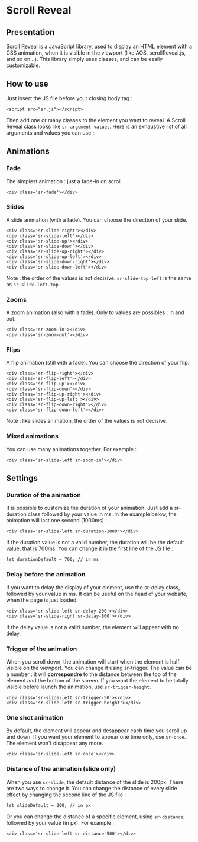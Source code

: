 # Scroll Reveal

## Presentation

Scroll Reveal is a JavaScript library, used to display an HTML element with a CSS animation, when it is visible in the viewport (like AOS, scrollReveal.js, and so on...). This library simply uses classes, and can be easily customizable.

## How to use

Just insert the JS file before your closing body tag :

	<script src="sr.js"></script>

Then add one or many classes to the element you want to reveal. A Scroll Reveal class looks like `sr-argument-values`. Here is an exhaustive list of all arguments and values you can use :

## Animations

### Fade

The simplest animation : just a fade-in on scroll.

	<div class='sr-fade'></div>

### Slides

A slide animation (with a fade). You can choose the direction of your slide.

	<div class='sr-slide-right'></div>
	<div class='sr-slide-left'></div>
	<div class='sr-slide-up'></div>
	<div class='sr-slide-down'></div>
	<div class='sr-slide-up-right'></div>
	<div class='sr-slide-up-left'></div>
	<div class='sr-slide-down-right'></div>
	<div class='sr-slide-down-left'></div>

Note : the order of the values is not decisive. `sr-slide-top-left` is the same as `sr-slide-left-top`.

### Zooms

A zoom animation (also with a fade). Only to values are possibles : in and out.

	<div class='sr-zoom-in'></div>
	<div class='sr-zoom-out'></div>

### Flips

A flip animation (still with a fade). You can choose the direction of your flip.

	<div class='sr-flip-right'></div>
	<div class='sr-flip-left'></div>
	<div class='sr-flip-up'></div>
	<div class='sr-flip-down'></div>
	<div class='sr-flip-up-right'></div>
	<div class='sr-flip-up-left'></div>
	<div class='sr-flip-down-right'></div>
	<div class='sr-flip-down-left'></div>

Note : like slides animation, the order of the values is not decisive.

### Mixed animations

You can use many animations together. For example : 

	<div class='sr-slide-left sr-zoom-in'></div>

## Settings

### Duration of the animation

It is possible to customize the duration of your animation. Just add a sr-duration class followed by your value in ms. In the example below, the animation will last one second (1000ms) :

	<div class='sr-slide-left sr-duration-1000'></div>

If the duration value is not a valid number, the duration will be the default value, that is 700ms. You can change it in the first line of the JS file :

	let durationDefault = 700; // in ms


### Delay before the animation

If you want to delay the display of your element, use the sr-delay class, followed by your value in ms. It can be useful on the head of your website, when the page is just loaded.


	<div class='sr-slide-left sr-delay-200'></div>
	<div class='sr-slide-right sr-delay-800'></div>

If the delay value is not a valid number, the element will appear with no delay.

### Trigger of the animation

When you scroll down, the animation will start when the element is half visible on the viewport. You can change it using sr-trigger. The value can be a number : it will **correspondre** to the distance between the top of the element and the bottom of the screen. If you want the element to be totally visible before launch the animation, use `sr-trigger-height`.

	<div class='sr-slide-left sr-trigger-50'></div>
	<div class='sr-slide-left sr-trigger-height'></div>

### One shot animation

By default, the element will appear and desappear each time you scroll up and down. If you want your element to appear one time only, use `sr-once`. The element won't disappear any more.

	<div class='sr-slide-left sr-once'></div>

### Distance of the animation (slide only)

When you use `sr-slide`, the default distance of the slide is 200px. There are two ways to change it. You can change the distance of every slide effect by changing the second line of the JS file :

	let slideDefault = 200; // in px

Or you can change the distance of a specific element, using `sr-distance`, followed by your value (in px). For example : 

	<div class='sr-slide-left sr-distance-500'></div>